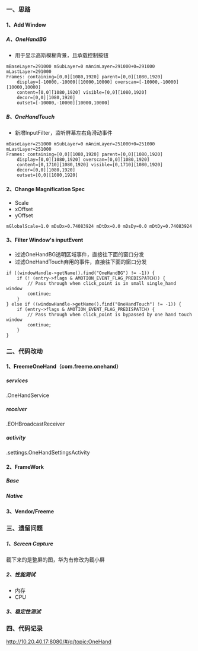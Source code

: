 ### 一、思路

#### 1、Add Window

##### A、OneHandBG
- 用于显示高斯模糊背景，且承载控制按钮

```
mBaseLayer=291000 mSubLayer=0 mAnimLayer=291000+0=291000 mLastLayer=291000
Frames: containing=[0,0][1080,1920] parent=[0,0][1080,1920]
    display=[-10000,-10000][10000,10000] overscan=[-10000,-10000][10000,10000]
    content=[0,0][1080,1920] visible=[0,0][1080,1920]
    decor=[0,0][1080,1920]
    outset=[-10000,-10000][10000,10000]
```

##### B、OneHandTouch
- 新增InputFilter，监听屏幕左右角滑动事件

```
mBaseLayer=251000 mSubLayer=0 mAnimLayer=251000+0=251000 mLastLayer=251000
Frames: containing=[0,0][1080,1920] parent=[0,0][1080,1920]
    display=[0,0][1080,1920] overscan=[0,0][1080,1920]
    content=[0,1710][1080,1920] visible=[0,1710][1080,1920]
    decor=[0,0][1080,1920]
    outset=[0,0][1080,1920]
```

#### 2、Change Magnification Spec
- Scale
- xOffset
- yOffset

```
mGlobalScale=1.0 mDsDx=0.74083924 mDtDx=0.0 mDsDy=0.0 mDtDy=0.74083924
```

#### 3、Filter Window's inputEvent
- 过滤OneHandBG透明区域事件，直接往下面的窗口分发
- 过滤OneHandTouch弃用的事件，直接往下面的窗口分发

```
if ((windowHandle->getName().find("OneHandBG") != -1)) {
    if (! (entry->flags & AMOTION_EVENT_FLAG_PREDISPATCH)) {
        // Pass through when click_point is in small single_hand window
        continue;
    }
} else if ((windowHandle->getName().find("OneHandTouch") != -1)) {
    if (entry->flags & AMOTION_EVENT_FLAG_PREDISPATCH) {
        // Pass through when click_point is bypassed by one hand touch window
        continue;
    }
}
```
            
### 二、代码改动

#### 1、FreemeOneHand（com.freeme.onehand）

##### services
 .OneHandService

##### receiver
 .EOHBroadcastReceiver

##### activity
.settings.OneHandSettingsActivity

#### 2、FrameWork

##### Base

##### Native

#### 3、Vendor/Freeme

### 三、遗留问题

##### 1、Screen Capture
截下来的是整屏的图，华为有修改为截小屏

##### 2、性能测试
- 内存
- CPU

##### 3、稳定性测试

### 四、代码记录
http://10.20.40.17:8080/#/q/topic:OneHand